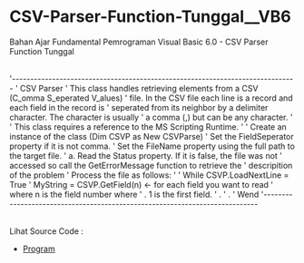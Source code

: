 # CSV-Parser-Function-Tunggal__VB6
Bahan Ajar Fundamental Pemrograman Visual Basic 6.0 - CSV Parser Function Tunggal<br><br>

'------------------------------------------------------------------------------
'   CSV Parser
'   This class handles retrieving elements from a CSV (C_omma S_eperated V_alues)
'   file. In the CSV file each line is a record and each field in the record is
'   seperated from its neighbor by a delimiter character. The character is usually
'   a comma (,) but can be any character.
'
'   This class requires a reference to the MS Scripting Runtime.
'
'   Create an instance of the class (Dim CSVP as New CSVParse)
'   Set the FieldSeperator property if it is not comma.
'   Set the FileName property using the full path to the target file.
'      a. Read the Status property. If it is false, the file was not
'         accessed so call the GetErrorMessage function to retrieve the
'         descripition of the problem
'   Process the file as follows:
'
'       While CSVP.LoadNextLine = True
'           MyString = CSVP.GetField(n) <- for each field you want to read
'                                          where n is the field number where
'           .                              1 is the first field.
'           .
'           .
'       Wend
'----------------------------------------------------------------------------<br><br>

Lihat Source Code : <br>
- <a href="https://github.com/RizkyKhapidsyah/CSV-Parser-Function-Tunggal__VB6/blob/main/clsCSV.cls">Program</a>
